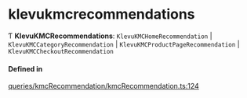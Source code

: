 # klevukmcrecommendations
      
Ƭ **KlevuKMCRecommendations**: `KlevuKMCHomeRecommendation` \| `KlevuKMCCategoryRecommendation` \| `KlevuKMCProductPageRecommendation` \| `KlevuKMCCheckoutRecommendation`

#### Defined in

[queries/kmcRecommendation/kmcRecommendation.ts:124](https://github.com/klevultd/frontend-sdk/blob/4665e27/packages/klevu-core/src/queries/kmcRecommendation/kmcRecommendation.ts#L124)

